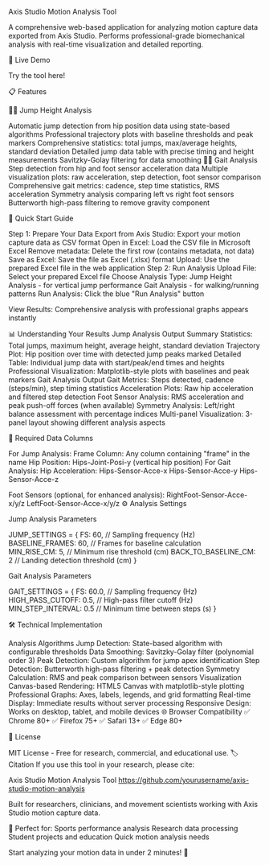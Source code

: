 Axis Studio Motion Analysis Tool

A comprehensive web-based application for analyzing motion capture data exported from Axis Studio. Performs professional-grade biomechanical analysis with real-time visualization and detailed reporting.

🚀 Live Demo

Try the tool here!

📋 Features

🏃‍♂️ Jump Height Analysis

Automatic jump detection from hip position data using state-based algorithms
Professional trajectory plots with baseline thresholds and peak markers
Comprehensive statistics: total jumps, max/average heights, standard deviation
Detailed jump data table with precise timing and height measurements
Savitzky-Golay filtering for data smoothing
🚶‍♂️ Gait Analysis
Step detection from hip and foot sensor acceleration data
Multiple visualization plots: raw acceleration, step detection, foot sensor comparison
Comprehensive gait metrics: cadence, step time statistics, RMS acceleration
Symmetry analysis comparing left vs right foot sensors
Butterworth high-pass filtering to remove gravity component

🔧 Quick Start Guide

Step 1: Prepare Your Data
Export from Axis Studio: Export your motion capture data as CSV format
Open in Excel: Load the CSV file in Microsoft Excel
Remove metadata: Delete the first row (contains metadata, not data)
Save as Excel: Save the file as Excel (.xlsx) format
Upload: Use the prepared Excel file in the web application
Step 2: Run Analysis
Upload File: Select your prepared Excel file
Choose Analysis Type:
Jump Height Analysis - for vertical jump performance
Gait Analysis - for walking/running patterns
Run Analysis: Click the blue "Run Analysis" button

View Results: Comprehensive analysis with professional graphs appears instantly

📊 Understanding Your Results
Jump Analysis Output
Summary Statistics: Total jumps, maximum height, average height, standard deviation
Trajectory Plot: Hip position over time with detected jump peaks marked
Detailed Table: Individual jump data with start/peak/end times and heights
Professional Visualization: Matplotlib-style plots with baselines and peak markers
Gait Analysis Output
Gait Metrics: Steps detected, cadence (steps/min), step timing statistics
Acceleration Plots: Raw hip acceleration and filtered step detection
Foot Sensor Analysis: RMS acceleration and peak push-off forces (when available)
Symmetry Analysis: Left/right balance assessment with percentage indices
Multi-panel Visualization: 3-panel layout showing different analysis aspects

📁 Required Data Columns

For Jump Analysis:
Frame Column: Any column containing "frame" in the name
Hip Position: Hips-Joint-Posi-y (vertical hip position)
For Gait Analysis:
Hip Acceleration:
Hips-Sensor-Acce-x
Hips-Sensor-Acce-y
Hips-Sensor-Acce-z

Foot Sensors (optional, for enhanced analysis):
RightFoot-Sensor-Acce-x/y/z
LeftFoot-Sensor-Acce-x/y/z
⚙️ Analysis Settings

Jump Analysis Parameters

JUMP_SETTINGS = {
    FS: 60,                    // Sampling frequency (Hz)
    BASELINE_FRAMES: 60,       // Frames for baseline calculation  
    MIN_RISE_CM: 5,           // Minimum rise threshold (cm)
    BACK_TO_BASELINE_CM: 2    // Landing detection threshold (cm)
}


Gait Analysis Parameters

GAIT_SETTINGS = {
    FS: 60.0,                 // Sampling frequency (Hz)
    HIGH_PASS_CUTOFF: 0.5,    // High-pass filter cutoff (Hz)
    MIN_STEP_INTERVAL: 0.5    // Minimum time between steps (s)
}


🛠️ Technical Implementation

Analysis Algorithms
Jump Detection: State-based algorithm with configurable thresholds
Data Smoothing: Savitzky-Golay filter (polynomial order 3)
Peak Detection: Custom algorithm for jump apex identification
Step Detection: Butterworth high-pass filtering + peak detection
Symmetry Calculation: RMS and peak comparison between sensors
Visualization
Canvas-based Rendering: HTML5 Canvas with matplotlib-style plotting
Professional Graphs: Axes, labels, legends, and grid formatting
Real-time Display: Immediate results without server processing
Responsive Design: Works on desktop, tablet, and mobile devices
🌐 Browser Compatibility
✅ Chrome 80+
✅ Firefox 75+
✅ Safari 13+
✅ Edge 80+


📄 License

MIT License - Free for research, commercial, and educational use.
🏷️ Citation
If you use this tool in your research, please cite:

Axis Studio Motion Analysis Tool
https://github.com/yourusername/axis-studio-motion-analysis


Built for researchers, clinicians, and movement scientists working with Axis Studio motion capture data.

🎯 Perfect for:
Sports performance analysis
Research data processing
Student projects and education
Quick motion analysis needs

Start analyzing your motion data in under 2 minutes! 🚀


